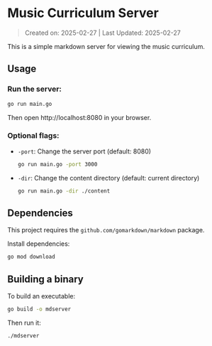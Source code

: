 
# Music Curriculum Server

> Created on: 2025-02-27 | Last Updated: 2025-02-27




This is a simple markdown server for viewing the music curriculum.

## Usage

### Run the server:

```sh
go run main.go
```

Then open http://localhost:8080 in your browser.

### Optional flags:

- `-port`: Change the server port (default: 8080)
  ```sh
  go run main.go -port 3000
  ```

- `-dir`: Change the content directory (default: current directory)
  ```sh
  go run main.go -dir ./content
  ```

## Dependencies

This project requires the `github.com/gomarkdown/markdown` package.

Install dependencies:

```sh
go mod download
```

## Building a binary

To build an executable:

```sh
go build -o mdserver
```

Then run it:

```sh
./mdserver
```
